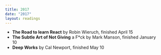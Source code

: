 ```yaml
---
title: 2017
date: "2017"
layout: readings
---
```


- **The Road to learn React** by Robin Wieruch, finished April 15
- **The Subtle Art of Not Giving** a F*ck by Mark Manson, finished January 10
- **Deep Works** by Cal Newport, finished May 10